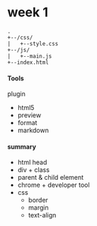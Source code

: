 # week 1
```
.
+--/css/
|	+--style.css
+--/js/
|	+--main.js
+--index.html

```
#### Tools
plugin
* html5
* preview
* format
* markdown

#### summary
* html head
* div + class
* parent & child element
* chrome + developer tool
* css
	* border
	* margin
	* text-align
	
